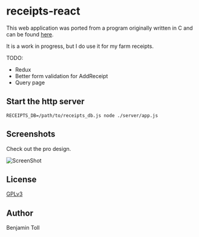 # receipts-react

This web application was ported from a program originally written in C and can be found [here][1].

It is a work in progress, but I do use it for my farm receipts.

TODO:

- Redux
- Better form validation for AddReceipt
- Query page

## Start the http server

```
RECEIPTS_DB=/path/to/receipts_db.js node ./server/app.js
```

## Screenshots

Check out the pro design.

![ScreenShot](https://raw.github.com/btoll/i/master/receipts-react/receipts-react.png)

## License

[GPLv3](COPYING)

## Author

Benjamin Toll

[1]: https://github.com/btoll/receipts

